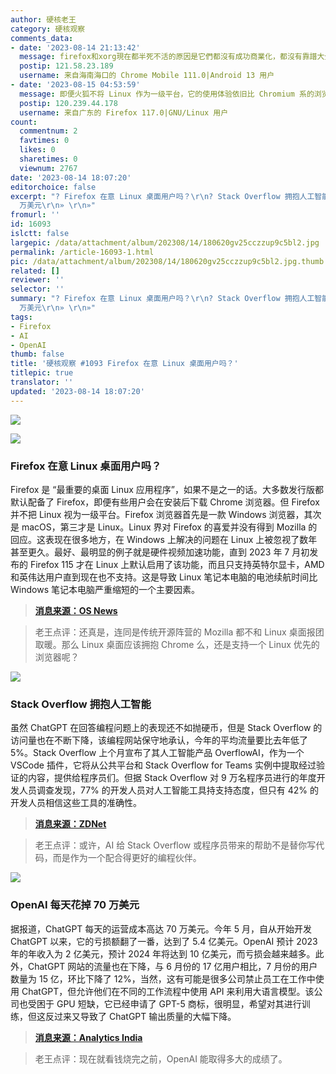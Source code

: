 ```yaml
---
author: 硬核老王
category: 硬核观察
comments_data:
- date: '2023-08-14 21:13:42'
  message: firefox和xorg現在都半死不活的原因是它們都沒有成功商業化，都沒有靠譜大企業站台，linux/bsd有一大堆買網絡設備，買服務器的企業支持。
  postip: 121.58.23.189
  username: 来自海南海口的 Chrome Mobile 111.0|Android 13 用户
- date: '2023-08-15 04:53:59'
  message: 即便火狐不将 Linux 作为一级平台，它的使用体验依旧比 Chromium 系的浏览器好。
  postip: 120.239.44.178
  username: 来自广东的 Firefox 117.0|GNU/Linux 用户
count:
  commentnum: 2
  favtimes: 0
  likes: 0
  sharetimes: 0
  viewnum: 2767
date: '2023-08-14 18:07:20'
editorchoice: false
excerpt: "? Firefox 在意 Linux 桌面用户吗？\r\n? Stack Overflow 拥抱人工智能\r\n? OpenAI 每天花掉 70
  万美元\r\n» \r\n»"
fromurl: ''
id: 16093
islctt: false
largepic: /data/attachment/album/202308/14/180620gv25cczzup9c5bl2.jpg
permalink: /article-16093-1.html
pic: /data/attachment/album/202308/14/180620gv25cczzup9c5bl2.jpg.thumb.jpg
related: []
reviewer: ''
selector: ''
summary: "? Firefox 在意 Linux 桌面用户吗？\r\n? Stack Overflow 拥抱人工智能\r\n? OpenAI 每天花掉 70
  万美元\r\n» \r\n»"
tags:
- Firefox
- AI
- OpenAI
thumb: false
title: '硬核观察 #1093 Firefox 在意 Linux 桌面用户吗？'
titlepic: true
translator: ''
updated: '2023-08-14 18:07:20'
---
```


![](/data/attachment/album/202308/14/180620gv25cczzup9c5bl2.jpg)


![](/data/attachment/album/202308/14/180631i1llxdol0dnv3emn.jpg)


### Firefox 在意 Linux 桌面用户吗？


Firefox 是 “最重要的桌面 Linux 应用程序”，如果不是之一的话。大多数发行版都默认配备了 Firefox，即便有些用户会在安装后下载 Chrome 浏览器。但 Firefox 并不把 Linux 视为一级平台。Firefox 浏览器首先是一款 Windows 浏览器，其次是 macOS，第三才是 Linux。Linux 界对 Firefox 的喜爱并没有得到 Mozilla 的回应。这表现在很多地方，在 Windows 上解决的问题在 Linux 上被忽视了数年甚至更久。最好、最明显的例子就是硬件视频加速功能，直到 2023 年 7 月初发布的 Firefox 115 才在 Linux 上默认启用了该功能，而且只支持英特尔显卡，AMD 和英伟达用户直到现在也不支持。这是导致 Linux 笔记本电脑的电池续航时间比 Windows 笔记本电脑严重缩短的一个主要因素。



> 
> **[消息来源：OS News](https://www.osnews.com/story/136653/desktop-linux-has-a-firefox-problem/)**
> 
> 
> 



> 
> 老王点评：还真是，连同是传统开源阵营的 Mozilla 都不和 Linux 桌面报团取暖。那么 Linux 桌面应该拥抱 Chrome 么，还是支持一个 Linux 优先的浏览器呢？
> 
> 
> 


![](/data/attachment/album/202308/14/180645aaqz00zb6uwwwqra.jpg)


### Stack Overflow 拥抱人工智能


虽然 ChatGPT 在回答编程问题上的表现还不如抛硬币，但是 Stack Overflow 的访问量也在不断下降，该编程网站保守地承认，今年的平均流量要比去年低了 5%。Stack Overflow 上个月宣布了其人工智能产品 OverflowAI，作为一个 VSCode 插件，它将从公共平台和 Stack Overflow for Teams 实例中提取经过验证的内容，提供给程序员们。但据 Stack Overflow 对 9 万名程序员进行的年度开发人员调查发现，77% 的开发人员对人工智能工具持支持态度，但只有 42% 的开发人员相信这些工具的准确性。



> 
> **[消息来源：ZDNet](https://www.zdnet.com/article/stack-overflow-uses-ai-to-give-programmers-new-access-to-community-knowledge/)**
> 
> 
> 



> 
> 老王点评：或许，AI 给 Stack Overflow 或程序员带来的帮助不是替你写代码，而是作为一个配合得更好的编程伙伴。
> 
> 
> 


![](/data/attachment/album/202308/14/180701xu3tx9e36plxdpvp.jpg)


### OpenAI 每天花掉 70 万美元


据报道，ChatGPT 每天的运营成本高达 70 万美元。今年 5 月，自从开始开发 ChatGPT 以来，它的亏损额翻了一番，达到了 5.4 亿美元。OpenAI 预计 2023 年的年收入为 2 亿美元，预计 2024 年将达到 10 亿美元，而亏损会越来越多。此外，ChatGPT 网站的流量也在下降，与 6 月份的 17 亿用户相比，7 月份的用户数量为 15 亿，环比下降了 12%，当然，这有可能是很多公司禁止员工在工作中使用 ChatGPT，但允许他们在不同的工作流程中使用 API 来利用大语言模型。该公司也受困于 GPU 短缺，它已经申请了 GPT-5 商标，很明显，希望对其进行训练，但这反过来又导致了 ChatGPT 输出质量的大幅下降。



> 
> **[消息来源：Analytics India](https://analyticsindiamag.com/openai-might-go-bankrupt-by-the-end-of-2024/)**
> 
> 
> 



> 
> 老王点评：现在就看钱烧完之前，OpenAI 能取得多大的成绩了。
> 
> 
>